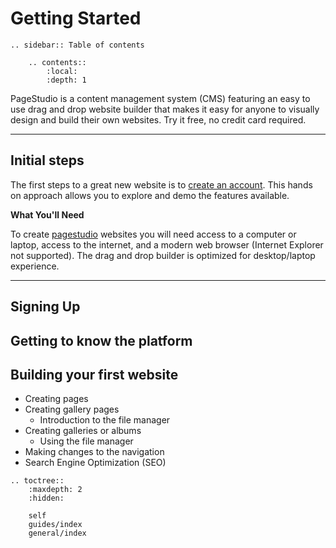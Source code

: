 Getting Started 
=================

```eval_rst
.. sidebar:: Table of contents

    .. contents::
        :local:
        :depth: 1
```

PageStudio is a content management system (CMS) featuring an easy to use drag and drop website builder that makes it easy for anyone to visually design and build their own websites. Try it free, no credit card required.

<hr>

## Initial steps 

The first steps to a great new website is to [create an account](http://pagestudiocms.com/template). This hands on approach allows you to explore and demo the features available. 

**What You'll Need**

To create [pagestudio] websites you will need access to a computer or laptop, access to the internet, and a modern web browser (Internet Explorer not supported). The drag and drop builder is optimized for desktop/laptop experience.

<hr />

## Signing Up

## Getting to know the platform 

## Building your first website  

* Creating pages 
* Creating gallery pages 
  * Introduction to the file manager 
* Creating galleries or albums 
  * Using the file manager 
* Making changes to the navigation 
* Search Engine Optimization (SEO)

[pagestudio]: http://pagestudiocms.com

```eval_rst
.. toctree::
    :maxdepth: 2
    :hidden:

    self
    guides/index
    general/index
```